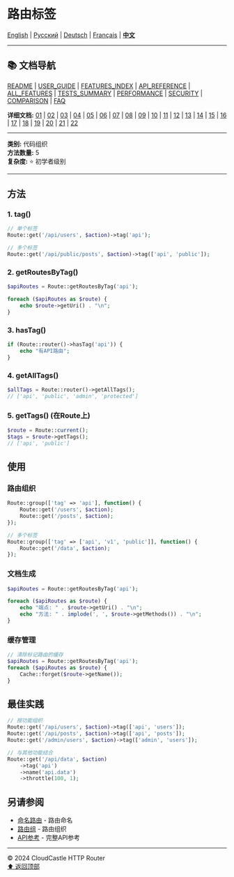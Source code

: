 # 路由标签

[English](../../en/features/08_TAGS.md) | [Русский](../../ru/features/08_TAGS.md) | [Deutsch](../../de/features/08_TAGS.md) | [Français](../../fr/features/08_TAGS.md) | [**中文**](08_TAGS.md)

---

## 📚 文档导航

[README](../../README.md) | [USER_GUIDE](../USER_GUIDE.md) | [FEATURES_INDEX](../FEATURES_INDEX.md) | [API_REFERENCE](../API_REFERENCE.md) | [ALL_FEATURES](../ALL_FEATURES.md) | [TESTS_SUMMARY](../TESTS_SUMMARY.md) | [PERFORMANCE](../PERFORMANCE_ANALYSIS.md) | [SECURITY](../SECURITY_REPORT.md) | [COMPARISON](../COMPARISON.md) | [FAQ](../FAQ.md)

**详细文档:** [01](01_BASIC_ROUTING.md) | [02](02_ROUTE_PARAMETERS.md) | [03](03_ROUTE_GROUPS.md) | [04](04_RATE_LIMITING.md) | [05](05_IP_FILTERING.md) | [06](06_MIDDLEWARE.md) | [07](07_NAMED_ROUTES.md) | [08](08_TAGS.md) | [09](09_HELPER_FUNCTIONS.md) | [10](10_ROUTE_SHORTCUTS.md) | [11](11_ROUTE_MACROS.md) | [12](12_URL_GENERATION.md) | [13](13_EXPRESSION_LANGUAGE.md) | [14](14_CACHING.md) | [15](15_PLUGINS.md) | [16](16_LOADERS.md) | [17](17_PSR_SUPPORT.md) | [18](18_ACTION_RESOLVER.md) | [19](19_STATISTICS.md) | [20](20_SECURITY.md) | [21](21_EXCEPTIONS.md) | [22](22_CLI_TOOLS.md)

---

**类别:** 代码组织  
**方法数量:** 5  
**复杂度:** ⭐ 初学者级别

---

## 方法

### 1. tag()

```php
// 单个标签
Route::get('/api/users', $action)->tag('api');

// 多个标签
Route::get('/api/public/posts', $action)->tag(['api', 'public']);
```

### 2. getRoutesByTag()

```php
$apiRoutes = Route::getRoutesByTag('api');

foreach ($apiRoutes as $route) {
    echo $route->getUri() . "\n";
}
```

### 3. hasTag()

```php
if (Route::router()->hasTag('api')) {
    echo "有API路由";
}
```

### 4. getAllTags()

```php
$allTags = Route::router()->getAllTags();
// ['api', 'public', 'admin', 'protected']
```

### 5. getTags() (在Route上)

```php
$route = Route::current();
$tags = $route->getTags();
// ['api', 'public']
```

## 使用

### 路由组织

```php
Route::group(['tag' => 'api'], function() {
    Route::get('/users', $action);
    Route::get('/posts', $action);
});

// 多个标签
Route::group(['tag' => ['api', 'v1', 'public']], function() {
    Route::get('/data', $action);
});
```

### 文档生成

```php
$apiRoutes = Route::getRoutesByTag('api');

foreach ($apiRoutes as $route) {
    echo "端点: " . $route->getUri() . "\n";
    echo "方法: " . implode(', ', $route->getMethods()) . "\n";
}
```

### 缓存管理

```php
// 清除标记路由的缓存
$apiRoutes = Route::getRoutesByTag('api');
foreach ($apiRoutes as $route) {
    Cache::forget($route->getName());
}
```

## 最佳实践

```php
// 按功能组织
Route::get('/api/users', $action)->tag(['api', 'users']);
Route::get('/api/posts', $action)->tag(['api', 'posts']);
Route::get('/admin/users', $action)->tag(['admin', 'users']);

// 与其他功能结合
Route::get('/api/data', $action)
    ->tag('api')
    ->name('api.data')
    ->throttle(100, 1);
```

## 另请参阅

- [命名路由](07_NAMED_ROUTES.md) - 路由命名
- [路由组](03_ROUTE_GROUPS.md) - 路由组织
- [API参考](../API_REFERENCE.md) - 完整API参考

---

© 2024 CloudCastle HTTP Router  
[⬆ 返回顶部](#路由标签)